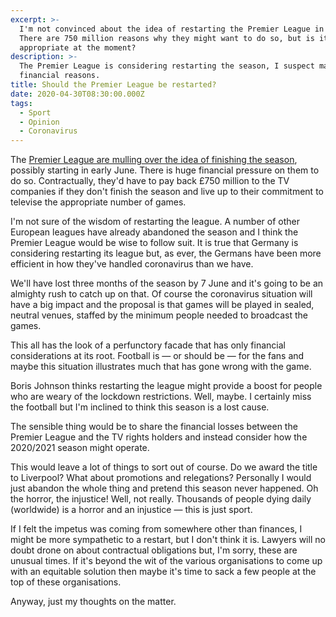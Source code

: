 ```yaml
---
excerpt: >-
  I'm not convinced about the idea of restarting the Premier League in June.
  There are 750 million reasons why they might want to do so, but is it
  appropriate at the moment?
description: >-
  The Premier League is considering restarting the season, I suspect mainly for
  financial reasons.
title: Should the Premier League be restarted?
date: 2020-04-30T08:30:00.000Z
tags:
  - Sport
  - Opinion
  - Coronavirus
---
```

The [Premier League are mulling over the idea of finishing the season](https://www.bbc.co.uk/sport/football/52443200), possibly starting in early June. There is huge financial pressure on them to do so. Contractually, they'd have to pay back £750 million to the TV companies if they don't finish the season and live up to their commitment to televise the appropriate number of games.

I'm not sure of the wisdom of restarting the league. A number of other European leagues have already abandoned the season and I think the Premier League would be wise to follow suit. It is true that Germany is considering restarting its league but, as ever, the Germans have been more efficient in how they've handled coronavirus than we have.

We'll have lost three months of the season by 7 June and it's going to be an almighty rush to catch up on that. Of course the coronavirus situation will have a big impact and the proposal is that games will be played in sealed, neutral venues, staffed by the minimum people needed to broadcast the games.

This all has the look of a perfunctory facade that has only financial considerations at its root. Football is — or should be — for the fans and maybe this situation illustrates much that has gone wrong with the game.

Boris Johnson thinks restarting the league might provide a boost for people who are weary of the lockdown restrictions. Well, maybe. I certainly miss the football but I'm inclined to think this season is a lost cause.

The sensible thing would be to share the financial losses between the Premier League and the TV rights holders and instead consider how the 2020/2021 season might operate.

This would leave a lot of things to sort out of course. Do we award the title to Liverpool? What about promotions and relegations? Personally I would just abandon the whole thing and pretend this season never happened. Oh the horror, the injustice! Well, not really. Thousands of people dying daily (worldwide) is a horror and an injustice — this is just sport. 

If I felt the impetus was coming from somewhere other than finances, I might be more sympathetic to a restart, but I don't think it is. Lawyers will no doubt drone on about contractual obligations but, I'm sorry, these are unusual times. If it's beyond the wit of the various organisations to come up with an equitable solution then maybe it's time to sack a few people at the top of these organisations.

Anyway, just my thoughts on the matter.

